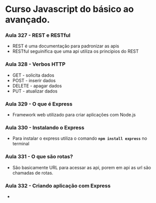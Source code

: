 # Curso Javascript do básico ao avançado.

### Aula 327 - REST e RESTful

- REST é uma documentação para padronizar as apis
- RESTful seguinifica que uma api utiliza os principios do REST

### Aula 328 - Verbos HTTP

- GET - solicita dados
- POST - inserir dados
- DELETE - apagar dados
- PUT - atualizar dados

### Aula 329 - O que é Express

- Framework web utilizado para criar aplicações com Node.js

### Aula 330 - Instalando o Express

- Para instalar o express utiliza o comando **`npm install express`** no terminal

### Aula 331 - O que são rotas?

- São basicamente URL para acessar as api, porem em api as url são chamadas de rotas.

### Aula 332 - Criando aplicação com Express

-
